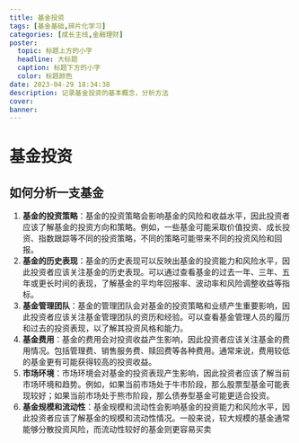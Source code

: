 ```yaml
---
title: 基金投资
tags: [基金基础,碎片化学习]
categories: [成长主线,金融理财]
poster:
  topic: 标题上方的小字
  headline: 大标题
  caption: 标题下方的小字
  color: 标题颜色
date: 2023-04-29 18:34:38
description: 记录基金投资的基本概念，分析方法
cover:
banner:
---
```


# 基金投资

## 如何分析一支基金

1. **基金的投资策略**：基金的投资策略会影响基金的风险和收益水平，因此投资者应该了解基金的投资方向和策略。例如，一些基金可能采取价值投资、成长投资、指数跟踪等不同的投资策略，不同的策略可能带来不同的投资风险和回报。
2. **基金的历史表现**：基金的历史表现可以反映出基金的投资能力和风险水平，因此投资者应该关注基金的历史表现。可以通过查看基金的过去一年、三年、五年或更长时间的表现，了解基金的平均年回报率、波动率和风险调整收益等指标。
3. **基金管理团队**：基金的管理团队会对基金的投资策略和业绩产生重要影响，因此投资者应该关注基金管理团队的资历和经验。可以查看基金管理人员的履历和过去的投资表现，以了解其投资风格和能力。
4. **基金费用**：基金的费用会对投资收益产生影响，因此投资者应该关注基金的费用情况。包括管理费、销售服务费、赎回费等各种费用。通常来说，费用较低的基金更有可能获得较高的投资收益。
5. **市场环境**：市场环境会对基金的投资表现产生影响，因此投资者应该了解当前市场环境和趋势。例如，如果当前市场处于牛市阶段，那么股票型基金可能表现较好；如果当前市场处于熊市阶段，那么债券型基金可能更适合投资。
6. **基金规模和流动性**：基金规模和流动性会影响基金的投资能力和风险水平，因此投资者应该了解基金的规模和流动性情况。一般来说，较大规模的基金通常能够分散投资风险，而流动性较好的基金则更容易买卖
